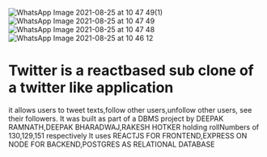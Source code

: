 ![WhatsApp Image 2021-08-25 at 10 47 49(1)](https://user-images.githubusercontent.com/55056403/130733345-eb4b57d7-e403-4deb-892f-a47355b0f5c6.jpeg)
![WhatsApp Image 2021-08-25 at 10 47 49](https://user-images.githubusercontent.com/55056403/130733347-64d44cc4-1cf8-41e6-bef2-470af5edba5f.jpeg)
![WhatsApp Image 2021-08-25 at 10 47 48](https://user-images.githubusercontent.com/55056403/130733353-4f141d05-da25-485e-a9b3-86a986d9aae1.jpeg)
![WhatsApp Image 2021-08-25 at 10 46 12](https://user-images.githubusercontent.com/55056403/130733357-c194c316-afad-4993-b863-b0774db7e4c1.jpeg)
# Twitter is a reactbased sub clone of a twitter like application
it allows users to tweet texts,follow other users,unfollow other users,
see their followers.
It was built as part of a DBMS project by DEEPAK RAMNATH,DEEPAK BHARADWAJ,RAKESH HOTKER holding rollNumbers of 130,129,151 respectively
It uses REACTJS FOR FRONTEND,EXPRESS ON NODE FOR BACKEND,POSTGRES AS RELATIONAL DATABASE
